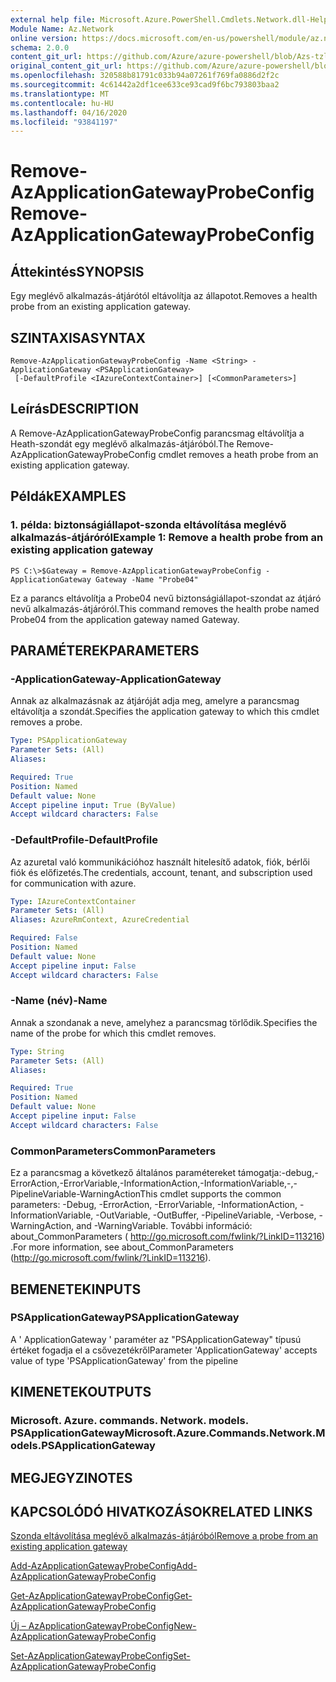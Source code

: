 ```yaml
---
external help file: Microsoft.Azure.PowerShell.Cmdlets.Network.dll-Help.xml
Module Name: Az.Network
online version: https://docs.microsoft.com/en-us/powershell/module/az.network/remove-azapplicationgatewayprobeconfig
schema: 2.0.0
content_git_url: https://github.com/Azure/azure-powershell/blob/Azs-tzl/src/Network/Network/help/Remove-AzApplicationGatewayProbeConfig.md
original_content_git_url: https://github.com/Azure/azure-powershell/blob/Azs-tzl/src/Network/Network/help/Remove-AzApplicationGatewayProbeConfig.md
ms.openlocfilehash: 320588b81791c033b94a07261f769fa0886d2f2c
ms.sourcegitcommit: 4c61442a2df1cee633ce93cad9f6bc793803baa2
ms.translationtype: MT
ms.contentlocale: hu-HU
ms.lasthandoff: 04/16/2020
ms.locfileid: "93841197"
---
```

# <span data-ttu-id="abcba-101">Remove-AzApplicationGatewayProbeConfig</span><span class="sxs-lookup"><span data-stu-id="abcba-101">Remove-AzApplicationGatewayProbeConfig</span></span>

## <span data-ttu-id="abcba-102">Áttekintés</span><span class="sxs-lookup"><span data-stu-id="abcba-102">SYNOPSIS</span></span>
<span data-ttu-id="abcba-103">Egy meglévő alkalmazás-átjárótól eltávolítja az állapotot.</span><span class="sxs-lookup"><span data-stu-id="abcba-103">Removes a health probe from an existing application gateway.</span></span>

## <span data-ttu-id="abcba-104">SZINTAXISA</span><span class="sxs-lookup"><span data-stu-id="abcba-104">SYNTAX</span></span>

```
Remove-AzApplicationGatewayProbeConfig -Name <String> -ApplicationGateway <PSApplicationGateway>
 [-DefaultProfile <IAzureContextContainer>] [<CommonParameters>]
```

## <span data-ttu-id="abcba-105">Leírás</span><span class="sxs-lookup"><span data-stu-id="abcba-105">DESCRIPTION</span></span>
<span data-ttu-id="abcba-106">A Remove-AzApplicationGatewayProbeConfig parancsmag eltávolítja a Heath-szondát egy meglévő alkalmazás-átjáróból.</span><span class="sxs-lookup"><span data-stu-id="abcba-106">The Remove-AzApplicationGatewayProbeConfig cmdlet removes a heath probe from an existing application gateway.</span></span>

## <span data-ttu-id="abcba-107">Példák</span><span class="sxs-lookup"><span data-stu-id="abcba-107">EXAMPLES</span></span>

### <span data-ttu-id="abcba-108">1. példa: biztonságiállapot-szonda eltávolítása meglévő alkalmazás-átjáróról</span><span class="sxs-lookup"><span data-stu-id="abcba-108">Example 1: Remove a health probe from an existing application gateway</span></span>
```
PS C:\>$Gateway = Remove-AzApplicationGatewayProbeConfig -ApplicationGateway Gateway -Name "Probe04"
```

<span data-ttu-id="abcba-109">Ez a parancs eltávolítja a Probe04 nevű biztonságiállapot-szondat az átjáró nevű alkalmazás-átjáróról.</span><span class="sxs-lookup"><span data-stu-id="abcba-109">This command removes the health probe named Probe04 from the application gateway named Gateway.</span></span>

## <span data-ttu-id="abcba-110">PARAMÉTEREK</span><span class="sxs-lookup"><span data-stu-id="abcba-110">PARAMETERS</span></span>

### <span data-ttu-id="abcba-111">-ApplicationGateway</span><span class="sxs-lookup"><span data-stu-id="abcba-111">-ApplicationGateway</span></span>
<span data-ttu-id="abcba-112">Annak az alkalmazásnak az átjáróját adja meg, amelyre a parancsmag eltávolítja a szondát.</span><span class="sxs-lookup"><span data-stu-id="abcba-112">Specifies the application gateway to which this cmdlet removes a probe.</span></span>

```yaml
Type: PSApplicationGateway
Parameter Sets: (All)
Aliases: 

Required: True
Position: Named
Default value: None
Accept pipeline input: True (ByValue)
Accept wildcard characters: False
```

### <span data-ttu-id="abcba-113">-DefaultProfile</span><span class="sxs-lookup"><span data-stu-id="abcba-113">-DefaultProfile</span></span>
<span data-ttu-id="abcba-114">Az azuretal való kommunikációhoz használt hitelesítő adatok, fiók, bérlői fiók és előfizetés.</span><span class="sxs-lookup"><span data-stu-id="abcba-114">The credentials, account, tenant, and subscription used for communication with azure.</span></span>

```yaml
Type: IAzureContextContainer
Parameter Sets: (All)
Aliases: AzureRmContext, AzureCredential

Required: False
Position: Named
Default value: None
Accept pipeline input: False
Accept wildcard characters: False
```

### <span data-ttu-id="abcba-115">-Name (név)</span><span class="sxs-lookup"><span data-stu-id="abcba-115">-Name</span></span>
<span data-ttu-id="abcba-116">Annak a szondanak a neve, amelyhez a parancsmag törlődik.</span><span class="sxs-lookup"><span data-stu-id="abcba-116">Specifies the name of the probe for which this cmdlet removes.</span></span>

```yaml
Type: String
Parameter Sets: (All)
Aliases: 

Required: True
Position: Named
Default value: None
Accept pipeline input: False
Accept wildcard characters: False
```

### <span data-ttu-id="abcba-117">CommonParameters</span><span class="sxs-lookup"><span data-stu-id="abcba-117">CommonParameters</span></span>
<span data-ttu-id="abcba-118">Ez a parancsmag a következő általános paramétereket támogatja:-debug,-ErrorAction,-ErrorVariable,-InformationAction,-InformationVariable,-,-PipelineVariable-WarningAction</span><span class="sxs-lookup"><span data-stu-id="abcba-118">This cmdlet supports the common parameters: -Debug, -ErrorAction, -ErrorVariable, -InformationAction, -InformationVariable, -OutVariable, -OutBuffer, -PipelineVariable, -Verbose, -WarningAction, and -WarningVariable.</span></span> <span data-ttu-id="abcba-119">További információ: about_CommonParameters ( http://go.microsoft.com/fwlink/?LinkID=113216) .</span><span class="sxs-lookup"><span data-stu-id="abcba-119">For more information, see about_CommonParameters (http://go.microsoft.com/fwlink/?LinkID=113216).</span></span>

## <span data-ttu-id="abcba-120">BEMENETEK</span><span class="sxs-lookup"><span data-stu-id="abcba-120">INPUTS</span></span>

### <span data-ttu-id="abcba-121">PSApplicationGateway</span><span class="sxs-lookup"><span data-stu-id="abcba-121">PSApplicationGateway</span></span>
<span data-ttu-id="abcba-122">A ' ApplicationGateway ' paraméter az "PSApplicationGateway" típusú értéket fogadja el a csővezetékről</span><span class="sxs-lookup"><span data-stu-id="abcba-122">Parameter 'ApplicationGateway' accepts value of type 'PSApplicationGateway' from the pipeline</span></span>

## <span data-ttu-id="abcba-123">KIMENETEK</span><span class="sxs-lookup"><span data-stu-id="abcba-123">OUTPUTS</span></span>

### <span data-ttu-id="abcba-124">Microsoft. Azure. commands. Network. models. PSApplicationGateway</span><span class="sxs-lookup"><span data-stu-id="abcba-124">Microsoft.Azure.Commands.Network.Models.PSApplicationGateway</span></span>

## <span data-ttu-id="abcba-125">MEGJEGYZI</span><span class="sxs-lookup"><span data-stu-id="abcba-125">NOTES</span></span>

## <span data-ttu-id="abcba-126">KAPCSOLÓDÓ HIVATKOZÁSOK</span><span class="sxs-lookup"><span data-stu-id="abcba-126">RELATED LINKS</span></span>

[<span data-ttu-id="abcba-127">Szonda eltávolítása meglévő alkalmazás-átjáróból</span><span class="sxs-lookup"><span data-stu-id="abcba-127">Remove a probe from an existing application gateway</span></span>](https://azure.microsoft.com/en-us/documentation/articles/application-gateway-create-probe-ps/#remove-a-probe-from-an-existing-application-gateway)

[<span data-ttu-id="abcba-128">Add-AzApplicationGatewayProbeConfig</span><span class="sxs-lookup"><span data-stu-id="abcba-128">Add-AzApplicationGatewayProbeConfig</span></span>]()

[<span data-ttu-id="abcba-129">Get-AzApplicationGatewayProbeConfig</span><span class="sxs-lookup"><span data-stu-id="abcba-129">Get-AzApplicationGatewayProbeConfig</span></span>]()

[<span data-ttu-id="abcba-130">Új – AzApplicationGatewayProbeConfig</span><span class="sxs-lookup"><span data-stu-id="abcba-130">New-AzApplicationGatewayProbeConfig</span></span>]()

[<span data-ttu-id="abcba-131">Set-AzApplicationGatewayProbeConfig</span><span class="sxs-lookup"><span data-stu-id="abcba-131">Set-AzApplicationGatewayProbeConfig</span></span>]()

